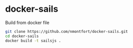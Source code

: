 # docker-sails

Build from docker file
``` bash
git clone https://github.com/nmontfort/docker-sails.git
cd docker-sails
docker build -t sailsjs .
```
